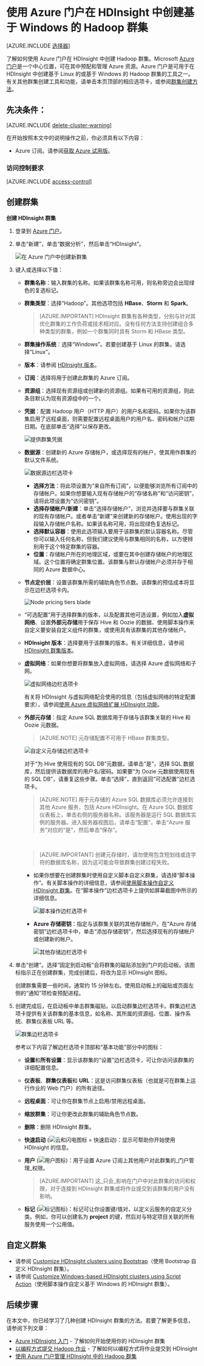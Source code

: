 <!-- not suitable for Mooncake -->

<properties
    pageTitle="在 HDInsight 中创建 Hadoop 群集 | Azure"
    description="了解如何使用 Azure 门户创建 Azure HDInsight 的群集。"
    services="hdinsight"
    documentationcenter=""
    tags="azure-portal"
    author="mumian"
    manager="jhubbard"
    editor="cgronlun" />
<tags
    ms.assetid="c8689ef3-f56f-4708-8a3a-cc00abc54e8d"
    ms.service="hdinsight"
    ms.devlang="na"
    ms.topic="article"
    ms.tgt_pltfrm="na"
    ms.workload="big-data"
    ms.date="09/02/2016"
    wacn.date="02/06/2017"
    ms.author="jgao" />

# 使用 Azure 门户在 HDInsight 中创建基于 Windows 的 Hadoop 群集
[AZURE.INCLUDE [选择器](../../includes/hdinsight-selector-create-clusters.md)]

了解如何使用 Azure 门户在 HDInsight 中创建 Hadoop 群集。Microsoft [Azure 门户](/documentation/articles/azure-portal-overview/)是一个中心位置，可在其中预配和管理 Azure 资源。Azure 门户是可用于在 HDInsight 中创建基于 Linux 的或基于 Windows 的 Hadoop 群集的工具之一。有关其他群集创建工具和功能，请单击本页顶部的相应选项卡，或参阅[群集创建方法](/documentation/articles/hdinsight-provision-clusters/#cluster-creation-methods)。

## 先决条件：
[AZURE.INCLUDE [delete-cluster-warning](../../includes/hdinsight-delete-cluster-warning.md)]

在开始按照本文中的说明操作之前，你必须具有以下内容：

* Azure 订阅。请参阅[获取 Azure 试用版](/pricing/1rmb-trial/)。

### 访问控制要求
[AZURE.INCLUDE [access-control](../../includes/hdinsight-access-control-requirements.md)]

## 创建群集
**创建 HDInsight 群集**

1. 登录到 [Azure 门户](https://portal.azure.cn)。
2. 单击“新建”，单击“数据分析”，然后单击“HDInsight”。
   
    ![在 Azure 门户中创建新群集](./media/hdinsight-provision-clusters/HDI.CreateCluster.1.png "在 Azure 门户中创建新群集")  

3. 键入或选择以下值：
   
   * **群集名称**：输入群集的名称。如果该群集名称可用，则名称旁边会出现绿色的复选标记。
   * **群集类型**：选择“Hadoop”。其他选项包括 **HBase**、**Storm** 和 **Spark**。
     
     > [AZURE.IMPORTANT]
     HDInsight 群集有各种类型，分别与针对其优化群集的工作负荷或技术相对应。没有任何方法支持创建组合多种类型的群集，例如一个群集同时具有 Storm 和 HBase 类型。
     > 
     > 
   * **群集操作系统**：选择“Windows”。若要创建基于 Linux 的群集，请选择“Linux”。
   * **版本**：请参阅 [HDInsight 版本](/documentation/articles/hdinsight-component-versioning/)。
   * **订阅**：选择将用于创建此群集的 Azure 订阅。
   * **资源组**：选择现有资源组或创建新的资源组。如果有可用的资源组，则此条目默认为现有资源组中的一个。
   * **凭据**：配置 Hadoop 用户（HTTP 用户）的用户名和密码。如果你为该群集启用了远程桌面，则需要配置远程桌面用户的用户名、密码和帐户过期日期。在底部单击“选择”以保存更改。
     
     ![提供群集凭据](./media/hdinsight-provision-clusters/HDI.CreateCluster.3.png "提供群集凭据")  

   * **数据源**：创建新的 Azure 存储帐户，或选择现有的帐户，使其用作群集的默认文件系统。
     
     ![数据源边栏选项卡](./media/hdinsight-provision-clusters/HDI.CreateCluster.4.png "提供数据源配置")  

     
     * **选择方法**：将此项设置为“来自所有订阅”，以便能够浏览所有订阅中的存储帐户。如果你想要输入现有存储帐户的“存储名称”和“访问密钥”，请将此项设置为“访问密钥”。
     * **选择存储帐户/新建**：单击“选择存储帐户”，浏览并选择要与群集关联的现有存储帐户。或者单击“新建”来创建新的存储帐户。使用出现的字段输入存储帐户名称。如果该名称可用，将出现绿色复选标记。
     * **选择默认容器**：使用此选项输入要用于该群集的默认容器名称。尽管你可以输入任何名称，但我们建议使用与群集相同的名称，以方便辨别用于这个特定群集的容器。
     * **位置**：存储帐户所在的地理区域，或要在其中创建存储帐户的地理区域。这个位置将确定群集位置。该群集与默认存储帐户必须并存于相同的 Azure 数据中心。
   * **节点定价层**：设置该群集所需的辅助角色节点数。该群集的预估成本将显示在边栏选项卡内。

        ![Node pricing tiers blade](./media/hdinsight-provision-clusters/HDI.CreateCluster.5.png "Specify number of cluster nodes")


    * “可选配置”用于选择群集的版本，以及配置其他可选设置，例如加入**虚拟网络**、设置**外部元存储**用于保存 Hive 和 Oozie 的数据、使用脚本操作来自定义要安装自定义组件的群集，或使用具有该群集的其他存储帐户。

    * **HDInsight 版本**：选择要用于该群集的版本。有关详细信息，请参阅 [HDInsight 群集版本](/documentation/articles/hdinsight-component-versioning/)。
    * **虚拟网络**：如果你想要将群集放入虚拟网络，请选择 Azure 虚拟网络和子网。

        ![虚拟网络边栏选项卡](./media/hdinsight-provision-clusters/HDI.CreateCluster.6.png "指定虚拟网络详细信息")  


        有关将 HDInsight 与虚拟网络配合使用的信息（包括虚拟网络的特定配置要求），请参阅[使用 Azure 虚拟网络扩展 HDInsight 功能](/documentation/articles/hdinsight-extend-hadoop-virtual-network/)。



    * **外部元存储**：指定 Azure SQL 数据库用于存储与该群集关联的 Hive 和 Oozie 元数据。

        > [AZURE.NOTE] 元存储配置不可用于 HBase 群集类型。

        ![自定义元存储边栏选项卡](./media/hdinsight-provision-clusters/HDI.CreateCluster.7.png "指定外部元存储")

        对于“为 Hive 使用现有的 SQL DB”元数据，请单击“是”，选择 SQL 数据库，然后提供该数据库的用户名/密码。如果要“为 Oozie 元数据使用现有的 SQL DB”，请重复这些步骤。单击“选择”，直到返回“可选配置”边栏选项卡。

        >[AZURE.NOTE] 用于元存储的 Azure SQL 数据库必须允许连接到其他 Azure 服务，包括 Azure HDInsight。在 Azure SQL 数据库仪表板上，单击右侧的服务器名称。该服务器是运行 SQL 数据库实例的服务器。进入服务器视图后，请单击“配置”，单击“Azure 服务”对应的“是”，然后单击“保存”。

        &nbsp;

        > [AZURE.IMPORTANT] 创建元存储时，请勿使用包含短划线或连字符的数据库名称，因为这可能会导致群集创建过程失败。

        * 如果你想要在创建群集时使用自定义脚本自定义群集，请选择“脚本操作”。有关脚本操作的详细信息，请参阅[使用脚本操作自定义 HDInsight 群集](/documentation/articles/hdinsight-hadoop-customize-cluster/)。在“脚本操作”边栏选项卡上提供如屏幕截图中所示的详细信息。


            ![脚本操作边栏选项卡](./media/hdinsight-provision-clusters/HDI.CreateCluster.8.png "指定脚本操作")  



        * **Azure 存储密钥**：指定与该群集关联的其他存储帐户。在“Azure 存储密钥”边栏选项卡中，单击“添加存储密钥”，然后选择现有的存储帐户或创建新的帐户。


            ![其他存储边栏选项卡](./media/hdinsight-provision-clusters/HDI.CreateCluster.9.png "指定其他存储帐户")  



1. 单击“创建”。选择“固定到启动板”会将群集的磁贴添加到门户的启动板。该图标指示正在创建群集，完成创建后，将改为显示 HDInsight 图标。
   
    创建群集需要一些时间，通常约 15 分钟左右。使用启动板上的磁贴或页面左侧的“通知”项检查预配进程。
2. 创建完成后，在启动板中单击群集磁贴，以启动群集边栏选项卡。群集边栏选项卡提供有关该群集的基本信息，如名称、其所属的资源组、位置、操作系统、群集仪表板 URL 等。

    ![群集边栏选项卡](./media/hdinsight-provision-clusters/HDI.Cluster.Blade.png "群集属性")


    参考以下内容了解边栏选项卡顶部和“基本功能”部分中的图标：


    * **设置**和**所有设置**：显示该群集的“设置”边栏选项卡，可让你访问该群集的详细配置信息。
    * **仪表板**、**群集仪表板**和 **URL**：这是访问群集仪表板（也就是可在群集上运行作业的 Web 门户）的所有途径。
    * **远程桌面**：可让你在群集节点上启用/禁用远程桌面。
    * **缩放群集**：可让你更改此群集的辅助角色节点数。
    * **删除**：删除 HDInsight 群集。
    * **快速启动** \(![云和闪电图标 = 快速启动](./media/hdinsight-provision-clusters/quickstart.png)\)：显示可帮助你开始使用 HDInsight 的信息。
    * **用户** \(![用户图标](./media/hdinsight-provision-clusters/users.png)\)：用于设置 Azure 订阅上其他用户对此群集的_门户管理_权限。


        > [AZURE.IMPORTANT] 这_只会_影响在门户中对此群集的访问和权限，对于连接到 HDInsight 群集或将作业提交到该群集的用户没有影响。

    * **标记** \(![标记图标](./media/hdinsight-provision-clusters/tags.png)\)：标记可让你设置键/值对，以定义云服务的自定义分类。例如，你可以创建名为 __project__ 的键，然后对与特定项目关联的所有服务使用一个公用值。

## 自定义群集
* 请参阅 [Customize HDInsight clusters using Bootstrap](/documentation/articles/hdinsight-hadoop-customize-cluster-bootstrap/)（使用 Bootstrap 自定义 HDInsight 群集）。
* 请参阅 [Customize Windows-based HDInsight clusters using Script Action](/documentation/articles/hdinsight-hadoop-customize-cluster/)（使用脚本操作自定义基于 Windows 的 HDInsight 群集）。

## 后续步骤
在本文中，你已经学习了几种创建 HDInsight 群集的方法。若要了解更多信息，请参阅下列文章：

* [Azure HDInsight 入门](/documentation/articles/hdinsight-hadoop-tutorial-get-started-windows/) - 了解如何开始使用你的 HDInsight 群集
* [以编程方式提交 Hadoop 作业](/documentation/articles/hdinsight-submit-hadoop-jobs-programmatically/) - 了解如何以编程方式将作业提交到 HDInsight
* [使用 Azure 门户管理 HDInsight 中的 Hadoop 群集](/documentation/articles/hdinsight-administer-use-management-portal/)



<!---HONumber=Mooncake_1205_2016-->